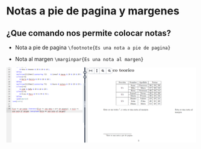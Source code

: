# Notas a pie de pagina y margenes

## ¿Que comando nos permite colocar notas?

- Nota a pie de pagina `\footnote{Es una nota a pie de pagina}`

- Nota al margen `\marginpar{Es una nota al margen}`

![](figures/notas.png)